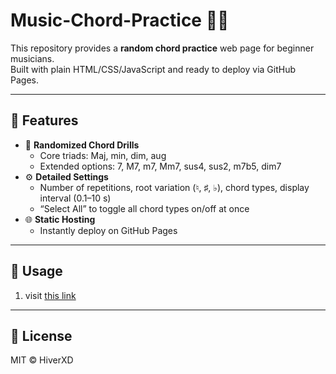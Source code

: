 # Music-Chord-Practice 🎵🎹

This repository provides a **random chord practice** web page for beginner musicians.  
Built with plain HTML/CSS/JavaScript and ready to deploy via GitHub Pages.

---

## 📌 Features

- 🚀 **Randomized Chord Drills**  
  - Core triads: Maj, min, dim, aug  
  - Extended options: 7, M7, m7, Mm7, sus4, sus2, m7b5, dim7  
- ⚙️ **Detailed Settings**  
  - Number of repetitions, root variation (♮, ♯, ♭), chord types, display interval (0.1–10 s)  
  - “Select All” to toggle all chord types on/off at once  
- 🌐 **Static Hosting**  
  - Instantly deploy on GitHub Pages


---

## 📖 Usage

1. visit [this link](https://hiverxd.github.io/Music-Chord-Practice/)

---

## 📄 License

MIT © HiverXD

